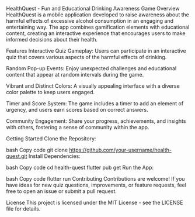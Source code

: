 HealthQuest - Fun and Educational Drinking Awareness Game
Overview
HealthQuest is a mobile application developed to raise awareness about the harmful effects of excessive alcohol consumption in an engaging and entertaining way. The app combines gamification elements with educational content, creating an interactive experience that encourages users to make informed decisions about their health.

Features
Interactive Quiz Gameplay: Users can participate in an interactive quiz that covers various aspects of the harmful effects of drinking.

Random Pop-up Events: Enjoy unexpected challenges and educational content that appear at random intervals during the game.

Vibrant and Distinct Colors: A visually appealing interface with a diverse color palette to keep users engaged.

Timer and Score System: The game includes a timer to add an element of urgency, and users earn scores based on correct answers.

Community Engagement: Share your progress, achievements, and insights with others, fostering a sense of community within the app.

Getting Started
Clone the Repository:

bash
Copy code
git clone https://github.com/your-username/health-quest.git
Install Dependencies:

bash
Copy code
cd health-quest
flutter pub get
Run the App:

bash
Copy code
flutter run
Contributing
Contributions are welcome! If you have ideas for new quiz questions, improvements, or feature requests, feel free to open an issue or submit a pull request.

License
This project is licensed under the MIT License - see the LICENSE file for details.
